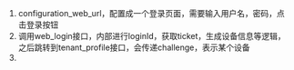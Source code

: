 1. configuration_web_url，配置成一个登录页面，需要输入用户名，密码，点击登录按钮
2. 调用web_login接口，内部进行loginId，获取ticket，生成设备信息等逻辑，之后跳转到tenant_profile接口，会传递challenge，表示某个设备
3. 